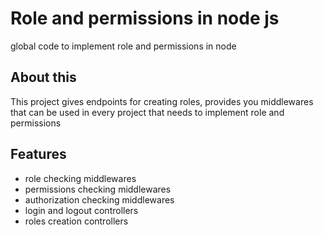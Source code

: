 # Role and permissions in node js

global code to implement role and permissions in node

## About this

This project gives endpoints for creating roles, provides you middlewares that can be used in every project that needs to implement role and permissions

## Features

- role checking middlewares
- permissions checking middlewares
- authorization checking middlewares
- login and logout controllers
- roles creation controllers
